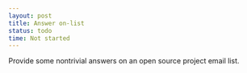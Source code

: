 ```yaml
---
layout: post
title: Answer on-list
status: todo
time: Not started
---
```

Provide some nontrivial answers on an open source project email list.
